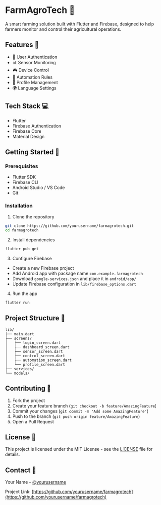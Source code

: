 # FarmAgroTech 🌱

A smart farming solution built with Flutter and Firebase, designed to help farmers monitor and control their agricultural operations.

## Features 🚀

- 📱 User Authentication
- 📊 Sensor Monitoring
- 🎮 Device Control
- 🤖 Automation Rules
- 👤 Profile Management
- 🌍 Language Settings

## Tech Stack 💻

- Flutter
- Firebase Authentication
- Firebase Core
- Material Design

## Getting Started 🏁

### Prerequisites

- Flutter SDK
- Firebase CLI
- Android Studio / VS Code
- Git

### Installation

1. Clone the repository
```bash
git clone https://github.com/yourusername/farmagrotech.git
cd farmagrotech
```

2. Install dependencies
```bash
flutter pub get
```

3. Configure Firebase
- Create a new Firebase project
- Add Android app with package name `com.example.farmagrotech`
- Download `google-services.json` and place it in `android/app/`
- Update Firebase configuration in `lib/firebase_options.dart`

4. Run the app
```bash
flutter run
```

## Project Structure 📁

```
lib/
├── main.dart
├── screens/
│   ├── login_screen.dart
│   ├── dashboard_screen.dart
│   ├── sensor_screen.dart
│   ├── control_screen.dart
│   ├── automation_screen.dart
│   └── profile_screen.dart
├── services/
└── models/
```

## Contributing 🤝

1. Fork the project
2. Create your feature branch (`git checkout -b feature/AmazingFeature`)
3. Commit your changes (`git commit -m 'Add some AmazingFeature'`)
4. Push to the branch (`git push origin feature/AmazingFeature`)
5. Open a Pull Request

## License 📝

This project is licensed under the MIT License - see the [LICENSE](LICENSE) file for details.

## Contact 📧

Your Name - [@yourusername](https://twitter.com/yourusername)

Project Link: [https://github.com/yourusername/farmagrotech](https://github.com/yourusername/farmagrotech)
